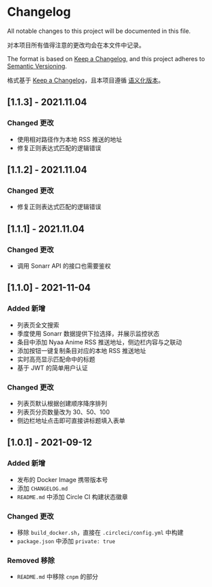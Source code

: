 # Changelog

All notable changes to this project will be documented in this file.

对本项目所有值得注意的更改均会在本文件中记录。

The format is based on [Keep a Changelog](https://keepachangelog.com/en/1.0.0/),
and this project adheres to [Semantic Versioning](https://semver.org/spec/v2.0.0.html).

格式基于 [Keep a Changelog](https://keepachangelog.com/zh-CN/1.0.0/)，且本项目遵循 [语义化版本](https://semver.org/lang/zh-CN/)。

## [1.1.3] - 2021.11.04

### Changed 更改

- 使用相对路径作为本地 RSS 推送的地址
- 修复正则表达式匹配的逻辑错误

## [1.1.2] - 2021.11.04

### Changed 更改

- 修复正则表达式匹配的逻辑错误

## [1.1.1] - 2021.11.04

### Changed 更改

- 调用 Sonarr API 的接口也需要鉴权

## [1.1.0] - 2021-11-04

### Added 新增

- 列表页全文搜索
- 季度使用 Sonarr 数据提供下拉选择，并展示监控状态
- 条目中添加 Nyaa Anime RSS 推送地址，侧边栏内容与之联动
- 添加按钮一键复制条目对应的本地 RSS 推送地址
- 实时高亮显示匹配命中的标题
- 基于 JWT 的简单用户认证

### Changed 更改

- 列表页默认根据创建顺序降序排列
- 列表页分页数量改为 30、50、100
- 侧边栏地址点击即可直接讲标题填入表单

## [1.0.1] - 2021-09-12

### Added 新增

- 发布的 Docker Image 携带版本号
- 添加 `CHANGELOG.md`
- `README.md` 中添加 Circle CI 构建状态徽章

### Changed 更改

- 移除 `build_docker.sh`，直接在 `.circleci/config.yml` 中构建
- `package.json` 中添加 `private: true`

### Removed 移除

- `README.md` 中移除 `cnpm` 的部分
